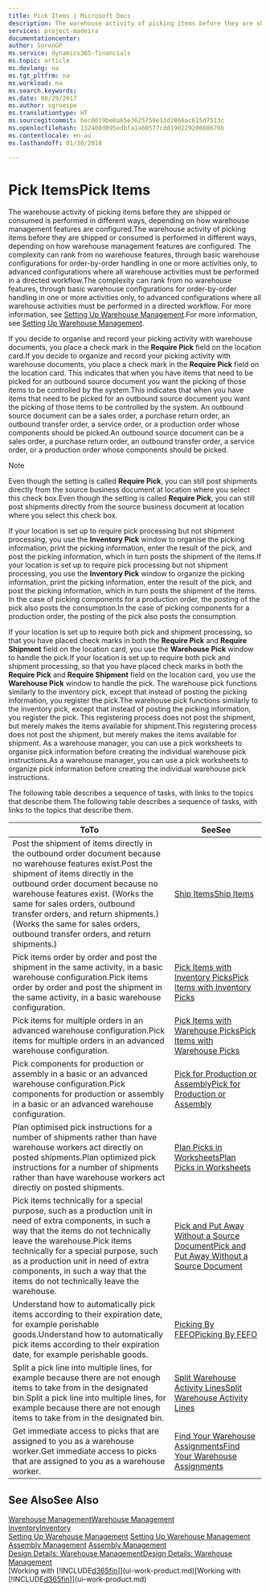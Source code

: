 ```yaml
---
title: Pick Items | Microsoft Docs
description: The warehouse activity of picking items before they are shipped or consumed is performed in different ways, depending on how warehouse management features are configured. The [setup](../configure-warehouse-processes.md) complexity can rank from no warehouse features, through basic warehouse configurations for order-by-order handling in one or more activities only, to advanced configurations where all warehouse activities must be performed in a directed workflow.
services: project-madeira
documentationcenter: 
author: SorenGP
ms.service: dynamics365-financials
ms.topic: article
ms.devlang: na
ms.tgt_pltfrm: na
ms.workload: na
ms.search.keywords: 
ms.date: 08/29/2017
ms.author: sgroespe
ms.translationtype: HT
ms.sourcegitcommit: bec0619be0a65e3625759e13d2866ac615d7513c
ms.openlocfilehash: 132408d095edbfa1a60577cdd19022920088670b
ms.contentlocale: en-au
ms.lasthandoff: 01/30/2018

---
```

# <a name="pick-items"></a><span data-ttu-id="92d1d-104">Pick Items</span><span class="sxs-lookup"><span data-stu-id="92d1d-104">Pick Items</span></span>
<span data-ttu-id="92d1d-105">The warehouse activity of picking items before they are shipped or consumed is performed in different ways, depending on how warehouse management features are configured.</span><span class="sxs-lookup"><span data-stu-id="92d1d-105">The warehouse activity of picking items before they are shipped or consumed is performed in different ways, depending on how warehouse management features are configured.</span></span> <span data-ttu-id="92d1d-106">The complexity can rank from no warehouse features, through basic warehouse configurations for order-by-order handling in one or more activities only, to advanced configurations where all warehouse activities must be performed in a directed workflow.</span><span class="sxs-lookup"><span data-stu-id="92d1d-106">The complexity can rank from no warehouse features, through basic warehouse configurations for order-by-order handling in one or more activities only, to advanced configurations where all warehouse activities must be performed in a directed workflow.</span></span> <span data-ttu-id="92d1d-107">For more information, see [Setting Up Warehouse Management](warehouse-setup-warehouse.md).</span><span class="sxs-lookup"><span data-stu-id="92d1d-107">For more information, see [Setting Up Warehouse Management](warehouse-setup-warehouse.md).</span></span>

<span data-ttu-id="92d1d-108">If you decide to organise and record your picking activity with warehouse documents, you place a check mark in the **Require Pick** field on the location card.</span><span class="sxs-lookup"><span data-stu-id="92d1d-108">If you decide to organize and record your picking activity with warehouse documents, you place a check mark in the **Require Pick** field on the location card.</span></span> <span data-ttu-id="92d1d-109">This indicates that when you have items that need to be picked for an outbound source document you want the picking of those items to be controlled by the system.</span><span class="sxs-lookup"><span data-stu-id="92d1d-109">This indicates that when you have items that need to be picked for an outbound source document you want the picking of those items to be controlled by the system.</span></span> <span data-ttu-id="92d1d-110">An outbound source document can be a sales order, a purchase return order, an outbound transfer order, a service order, or a production order whose components should be picked.</span><span class="sxs-lookup"><span data-stu-id="92d1d-110">An outbound source document can be a sales order, a purchase return order, an outbound transfer order, a service order, or a production order whose components should be picked.</span></span>

> [!NOTE]
> <span data-ttu-id="92d1d-111">Even though the setting is called **Require Pick**, you can still post shipments directly from the source business document at location where you select this check box.</span><span class="sxs-lookup"><span data-stu-id="92d1d-111">Even though the setting is called **Require Pick**, you can still post shipments directly from the source business document at location where you select this check box.</span></span>

<span data-ttu-id="92d1d-112">If your location is set up to require pick processing but not shipment processing, you use the **Inventory Pick** window to organise the picking information, print the picking information, enter the result of the pick, and post the picking information, which in turn posts the shipment of the items.</span><span class="sxs-lookup"><span data-stu-id="92d1d-112">If your location is set up to require pick processing but not shipment processing, you use the **Inventory Pick** window to organize the picking information, print the picking information, enter the result of the pick, and post the picking information, which in turn posts the shipment of the items.</span></span> <span data-ttu-id="92d1d-113">In the case of picking components for a production order, the posting of the pick also posts the consumption.</span><span class="sxs-lookup"><span data-stu-id="92d1d-113">In the case of picking components for a production order, the posting of the pick also posts the consumption.</span></span>

<span data-ttu-id="92d1d-114">If your location is set up to require both pick and shipment processing, so that you have placed check marks in both the **Require Pick** and **Require Shipment** field on the location card, you use the **Warehouse Pick** window to handle the pick.</span><span class="sxs-lookup"><span data-stu-id="92d1d-114">If your location is set up to require both pick and shipment processing, so that you have placed check marks in both the **Require Pick** and **Require Shipment** field on the location card, you use the **Warehouse Pick** window to handle the pick.</span></span> <span data-ttu-id="92d1d-115">The warehouse pick functions similarly to the inventory pick, except that instead of posting the picking information, you register the pick.</span><span class="sxs-lookup"><span data-stu-id="92d1d-115">The warehouse pick functions similarly to the inventory pick, except that instead of posting the picking information, you register the pick.</span></span> <span data-ttu-id="92d1d-116">This registering process does not post the shipment, but merely makes the items available for shipment.</span><span class="sxs-lookup"><span data-stu-id="92d1d-116">This registering process does not post the shipment, but merely makes the items available for shipment.</span></span> <span data-ttu-id="92d1d-117">As a warehouse manager, you can use a pick worksheets to organise pick information before creating the individual warehouse pick instructions.</span><span class="sxs-lookup"><span data-stu-id="92d1d-117">As a warehouse manager, you can use a pick worksheets to organize pick information before creating the individual warehouse pick instructions.</span></span>

<span data-ttu-id="92d1d-118">The following table describes a sequence of tasks, with links to the topics that describe them.</span><span class="sxs-lookup"><span data-stu-id="92d1d-118">The following table describes a sequence of tasks, with links to the topics that describe them.</span></span>   

|<span data-ttu-id="92d1d-119">**To**</span><span class="sxs-lookup"><span data-stu-id="92d1d-119">**To**</span></span>|<span data-ttu-id="92d1d-120">**See**</span><span class="sxs-lookup"><span data-stu-id="92d1d-120">**See**</span></span>|
|------------|-------------|  
|<span data-ttu-id="92d1d-121">Post the shipment of items directly in the outbound order document because no warehouse features exist.</span><span class="sxs-lookup"><span data-stu-id="92d1d-121">Post the shipment of items directly in the outbound order document because no warehouse features exist.</span></span> <span data-ttu-id="92d1d-122">(Works the same for sales orders, outbound transfer orders, and return shipments.)</span><span class="sxs-lookup"><span data-stu-id="92d1d-122">(Works the same for sales orders, outbound transfer orders, and return shipments.)</span></span>|[<span data-ttu-id="92d1d-123">Ship Items</span><span class="sxs-lookup"><span data-stu-id="92d1d-123">Ship Items</span></span>](warehouse-how-ship-items.md)|  
|<span data-ttu-id="92d1d-124">Pick items order by order and post the shipment in the same activity, in a basic warehouse configuration.</span><span class="sxs-lookup"><span data-stu-id="92d1d-124">Pick items order by order and post the shipment in the same activity, in a basic warehouse configuration.</span></span>|[<span data-ttu-id="92d1d-125">Pick Items with Inventory Picks</span><span class="sxs-lookup"><span data-stu-id="92d1d-125">Pick Items with Inventory Picks</span></span>](warehouse-how-to-pick-items-with-inventory-picks.md)|
|<span data-ttu-id="92d1d-126">Pick items for multiple orders in an advanced warehouse configuration.</span><span class="sxs-lookup"><span data-stu-id="92d1d-126">Pick items for multiple orders in an advanced warehouse configuration.</span></span>|[<span data-ttu-id="92d1d-127">Pick Items with Warehouse Picks</span><span class="sxs-lookup"><span data-stu-id="92d1d-127">Pick Items with Warehouse Picks</span></span>](warehouse-how-to-pick-items-for-warehouse-shipment.md)|  
|<span data-ttu-id="92d1d-128">Pick components for production or assembly in a basic or an advanced warehouse configuration.</span><span class="sxs-lookup"><span data-stu-id="92d1d-128">Pick components for production or assembly in a basic or an advanced warehouse configuration.</span></span>|[<span data-ttu-id="92d1d-129">Pick for Production or Assembly</span><span class="sxs-lookup"><span data-stu-id="92d1d-129">Pick for Production or Assembly</span></span>](warehouse-how-to-pick-for-production.md)|  
|<span data-ttu-id="92d1d-130">Plan optimised pick instructions for a number of shipments rather than have warehouse workers act directly on posted shipments.</span><span class="sxs-lookup"><span data-stu-id="92d1d-130">Plan optimized pick instructions for a number of shipments rather than have warehouse workers act directly on posted shipments.</span></span>|[<span data-ttu-id="92d1d-131">Plan Picks in Worksheets</span><span class="sxs-lookup"><span data-stu-id="92d1d-131">Plan Picks in Worksheets</span></span>](warehouse-how-to-plan-picks-in-worksheets.md)|  
|<span data-ttu-id="92d1d-132">Pick items technically for a special purpose, such as a production unit in need of extra components, in such a way that the items do not technically leave the warehouse.</span><span class="sxs-lookup"><span data-stu-id="92d1d-132">Pick items technically for a special purpose, such as a production unit in need of extra components, in such a way that the items do not technically leave the warehouse.</span></span>|[<span data-ttu-id="92d1d-133">Pick and Put Away Without a Source Document</span><span class="sxs-lookup"><span data-stu-id="92d1d-133">Pick and Put Away Without a Source Document</span></span>](warehouse-how-to-create-put-aways-from-internal-put-aways.md)|
|<span data-ttu-id="92d1d-134">Understand how to automatically pick items according to their expiration date, for example perishable goods.</span><span class="sxs-lookup"><span data-stu-id="92d1d-134">Understand how to automatically pick items according to their expiration date, for example perishable goods.</span></span>|[<span data-ttu-id="92d1d-135">Picking By FEFO</span><span class="sxs-lookup"><span data-stu-id="92d1d-135">Picking By FEFO</span></span>](warehouse-picking-by-fefo.md)|
|<span data-ttu-id="92d1d-136">Split a pick line into multiple lines, for example because there are not enough items to take from in the designated bin.</span><span class="sxs-lookup"><span data-stu-id="92d1d-136">Split a pick line into multiple lines, for example because there are not enough items to take from in the designated bin.</span></span>|[<span data-ttu-id="92d1d-137">Split Warehouse Activity Lines</span><span class="sxs-lookup"><span data-stu-id="92d1d-137">Split Warehouse Activity Lines</span></span>](warehouse-how-to-split-warehouse-activity-lines.md)|
|<span data-ttu-id="92d1d-138">Get immediate access to picks that are assigned to you as a warehouse worker.</span><span class="sxs-lookup"><span data-stu-id="92d1d-138">Get immediate access to picks that are assigned to you as a warehouse worker.</span></span>|[<span data-ttu-id="92d1d-139">Find Your Warehouse Assignments</span><span class="sxs-lookup"><span data-stu-id="92d1d-139">Find Your Warehouse Assignments</span></span>](warehouse-how-to-find-your-warehouse-assignments.md)|  

## <a name="see-also"></a><span data-ttu-id="92d1d-140">See Also</span><span class="sxs-lookup"><span data-stu-id="92d1d-140">See Also</span></span>  
[<span data-ttu-id="92d1d-141">Warehouse Management</span><span class="sxs-lookup"><span data-stu-id="92d1d-141">Warehouse Management</span></span>](warehouse-manage-warehouse.md)  
[<span data-ttu-id="92d1d-142">Inventory</span><span class="sxs-lookup"><span data-stu-id="92d1d-142">Inventory</span></span>](inventory-manage-inventory.md)  
<span data-ttu-id="92d1d-143">[Setting Up Warehouse Management](warehouse-setup-warehouse.md)   </span><span class="sxs-lookup"><span data-stu-id="92d1d-143">[Setting Up Warehouse Management](warehouse-setup-warehouse.md)   </span></span>  
<span data-ttu-id="92d1d-144">[Assembly Management](assembly-assemble-items.md)  </span><span class="sxs-lookup"><span data-stu-id="92d1d-144">[Assembly Management](assembly-assemble-items.md)  </span></span>  
[<span data-ttu-id="92d1d-145">Design Details: Warehouse Management</span><span class="sxs-lookup"><span data-stu-id="92d1d-145">Design Details: Warehouse Management</span></span>](design-details-warehouse-management.md)  
<span data-ttu-id="92d1d-146">[Working with [!INCLUDE[d365fin](includes/d365fin_md.md)]](ui-work-product.md)</span><span class="sxs-lookup"><span data-stu-id="92d1d-146">[Working with [!INCLUDE[d365fin](includes/d365fin_md.md)]](ui-work-product.md)</span></span>

